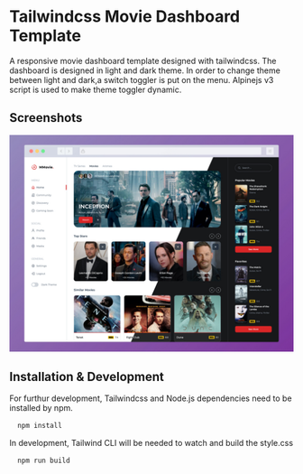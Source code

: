 
# Tailwindcss Movie Dashboard Template

A responsive movie dashboard template designed with tailwindcss.
The dashboard is designed in light and dark theme.
In order to change theme between light and dark,a switch toggler is put on the menu.
Alpinejs v3 script is used to make theme toggler dynamic.


## Screenshots

![App Screenshot](screenshot.jpg)


## Installation & Development

For furthur development, Tailwindcss and Node.js dependencies need to be installed by npm.

```bash
  npm install 
```

In development, Tailwind CLI will be needed to watch and build the style.css

```bash
  npm run build 
```
